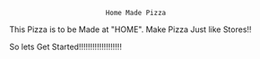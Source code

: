                             Home Made Pizza
This Pizza is to be Made at "HOME". Make Pizza Just like Stores!!


So lets Get Started!!!!!!!!!!!!!!!!!!!





                            